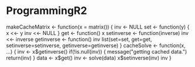 # ProgrammingR2
makeCacheMatrix <- function(x = matrix()) {
  inv <- NULL
  set <- function(y) {
    x <<- y
    inv <<- NULL 
  }
  get <- function() x 
  setinverse <- function(inverse) inv <<- inverse
  getinverse <- function() inv
  list(set=set, get=get, setinverse=setinverse, getinverse=getinverse)
}
cacheSolve <- function(x, ...) {
  inv <- x$getinverse()
  if(!is.null(inv)) {
    message("getting cached data.")
    return(inv)
  }
  data <- x$get()
  inv <- solve(data)
  x$setinverse(inv)
  inv
}
